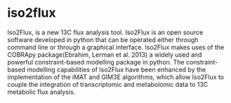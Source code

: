 # iso2flux
Iso2Flux, is a new 13C flux analysis tool. Iso2Flux is an open source software developed in python that can be operated either through command line or through a graphical interface. Iso2Flux makes uses of the COBRApy package(Ebrahim, Lerman et al. 2013) a widely used and powerful constraint-based modelling package in python. The constraint-based modelling capabilities of Iso2Flux have been enhanced by the implementation of the iMAT and GIM3E  algorithms, which allow Iso2Flux to couple the integration of transcriptomic and metabolomic data to 13C metabolic flux analysis.
